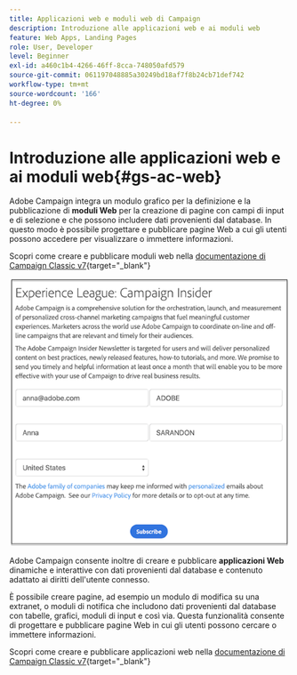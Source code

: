 ```yaml
---
title: Applicazioni web e moduli web di Campaign
description: Introduzione alle applicazioni web e ai moduli web
feature: Web Apps, Landing Pages
role: User, Developer
level: Beginner
exl-id: a460c1b4-4266-46ff-8cca-748050afd579
source-git-commit: 061197048885a30249bd18af7f8b24cb71def742
workflow-type: tm+mt
source-wordcount: '166'
ht-degree: 0%

---
```


# Introduzione alle applicazioni web e ai moduli web{#gs-ac-web}

Adobe Campaign integra un modulo grafico per la definizione e la pubblicazione di **moduli Web** per la creazione di pagine con campi di input e di selezione e che possono includere dati provenienti dal database. In questo modo è possibile progettare e pubblicare pagine Web a cui gli utenti possono accedere per visualizzare o immettere informazioni.

Scopri come creare e pubblicare moduli web nella [documentazione di Campaign Classic v7](https://experienceleague.adobe.com/docs/campaign-classic/using/designing-content/web-forms/about-web-forms.html?lang=it#designing-content){target="_blank"}

![](assets/sample.png)

Adobe Campaign consente inoltre di creare e pubblicare **applicazioni Web** dinamiche e interattive con dati provenienti dal database e contenuto adattato ai diritti dell&#39;utente connesso.

È possibile creare pagine, ad esempio un modulo di modifica su una extranet, o moduli di notifica che includono dati provenienti dal database con tabelle, grafici, moduli di input e così via. Questa funzionalità consente di progettare e pubblicare pagine Web in cui gli utenti possono cercare o immettere informazioni.

Scopri come creare e pubblicare applicazioni web nella [documentazione di Campaign Classic v7](https://experienceleague.adobe.com/docs/campaign-classic/using/designing-content/web-applications/about-web-applications.html?lang=it#designing-content){target="_blank"}
